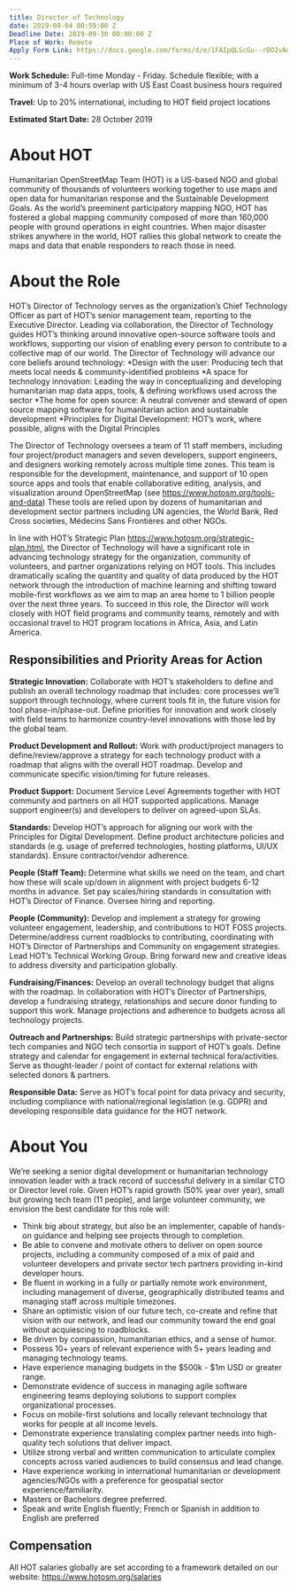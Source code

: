 ```yaml
---
title: Director of Technology
date: 2019-09-04 00:59:00 Z
Deadline Date: 2019-09-30 00:00:00 Z
Place of Work: Remote
Apply Form Link: https://docs.google.com/forms/d/e/1FAIpQLScGu--rDO2vAqj8q4taRQSacIfqqA35xsXS-sKmCdgwHWiu-A/viewform
---
```


**Work Schedule:** Full-time Monday - Friday. Schedule flexible; with a minimum of 3-4 hours overlap with US East Coast business hours required

**Travel:** Up to 20% international, including to HOT field project locations

**Estimated Start Date:** 28 October 2019

# About HOT
Humanitarian OpenStreetMap Team (HOT) is a US-based NGO and global community of thousands of volunteers working together to use maps and open data for humanitarian response and the Sustainable Development Goals. As the world’s preeminent participatory mapping NGO, HOT has fostered a global mapping community composed of more than 160,000 people with ground operations in eight countries. When major disaster strikes anywhere in the world, HOT rallies this global network to create the maps and data that enable responders to reach those in need.

# About the Role
HOT’s Director of Technology serves as the organization’s Chief Technology Officer as part of HOT’s senior management team, reporting to the Executive Director. Leading via collaboration, the Director of Technology guides HOT’s thinking around innovative open-source software tools and workflows, supporting our vision of enabling every person to contribute to a collective map of our world. The Director of Technology will advance our core beliefs around technology:
*Design with the user: Producing tech that meets local needs & community-identified problems
*A space for technology innovation: Leading the way in conceptualizing and developing humanitarian map data apps, tools, & defining workflows used across the sector
*The home for open source: A neutral convener and steward of open source mapping software for humanitarian action and sustainable development
*Principles for Digital Development: HOT’s work, where possible, aligns with the Digital Principles

The Director of Technology oversees a team of 11 staff members, including four project/product managers and seven developers, support engineers, and designers working remotely across multiple time zones. This team is responsible for the development, maintenance, and support of 10 open source apps and tools that enable collaborative editing, analysis, and visualization around OpenStreetMap (see https://www.hotosm.org/tools-and-data) These tools are relied upon by dozens of humanitarian and development sector partners including UN agencies, the World Bank, Red Cross societies, Médecins Sans Frontières and other NGOs.

In line with HOT’s Strategic Plan https://www.hotosm.org/strategic-plan.html, the Director of Technology will have a significant role in advancing technology strategy for the organization, community of volunteers, and partner organizations relying on HOT tools. This includes dramatically scaling the quantity and quality of data produced by the HOT network through the introduction of machine learning and shifting toward mobile-first workflows as we aim to map an area home to 1 billion people over the next three years. To succeed in this role, the Director will work closely with HOT field programs and community teams, remotely and with occasional travel to HOT program locations in Africa, Asia, and Latin America.


## Responsibilities and Priority Areas for Action

**Strategic Innovation:** Collaborate with HOT’s stakeholders to define and publish an overall technology roadmap that includes: core processes we’ll support through technology, where current tools fit in, the future vision for tool phase-in/phase-out. Define priorities for innovation and work closely with field teams to harmonize country-level innovations with those led by the global team.

**Product Development and Rollout:** Work with product/project managers to define/review/approve a strategy for each technology product with a roadmap that aligns with the overall HOT roadmap. Develop and communicate specific vision/timing for future releases.

**Product Support:** Document Service Level Agreements together with HOT community and partners on all HOT supported applications. Manage support engineer(s) and developers to deliver on agreed-upon SLAs.

**Standards:** Develop HOT’s approach for aligning our work with the Principles for Digital Development. Define product architecture policies and standards (e.g. usage of preferred technologies, hosting platforms, UI/UX standards). Ensure contractor/vendor adherence.

**People (Staff Team):** Determine what skills we need on the team, and chart how these will scale up/down in alignment with project budgets 6-12 months in advance. Set pay scales/hiring standards in consultation with HOT’s Director of Finance. Oversee hiring and reporting. 

**People (Community):** Develop and implement a strategy for growing volunteer engagement, leadership, and contributions to HOT FOSS projects. Determine/address current roadblocks to contributing, coordinating with HOT’s Director of Partnerships and Community on engagement strategies. Lead HOT’s Technical Working Group. Bring forward new and creative ideas to address diversity and participation globally.

**Fundraising/Finances:** Develop an overall technology budget that aligns with the roadmap. In collaboration with HOT’s Director of Partnerships, develop a fundraising strategy, relationships and secure donor funding to support this work. Manage projections and adherence to budgets across all technology projects.

**Outreach and Partnerships:** Build strategic partnerships with private-sector tech companies and NGO tech consortia in support of HOT’s goals. Define strategy and calendar for engagement in external technical fora/activities. Serve as thought-leader / point of contact for external relations with selected donors & partners.

**Responsible Data:** Serve as HOT’s focal point for data privacy and security, including compliance with national/regional legislation (e.g. GDPR) and developing responsible data guidance for the HOT network.


# About You

We’re seeking a senior digital development or humanitarian technology innovation leader with a track record of successful delivery in a similar CTO or Director level role. Given HOT’s rapid growth (50% year over year), small but growing tech team (11 people), and large volunteer community, we envision the best candidate for this role will:

* Think big about strategy, but also be an implementer, capable of hands-on guidance and helping see projects through to completion.
* Be able to convene and motivate others to deliver on open source projects, including a community composed of a mix of paid and volunteer developers and private sector tech partners providing in-kind developer hours.
* Be fluent in working in a fully or partially remote work environment, including management of diverse, geographically distributed teams and managing staff across multiple timezones.
* Share an optimistic vision of our future tech, co-create and refine that vision with our network, and lead our community toward the end goal without acquiescing to roadblocks.
* Be driven by compassion, humanitarian ethics, and a sense of humor.
* Possess 10+ years of relevant experience with 5+ years leading and managing technology teams.
* Have experience managing budgets in the $500k - $1m USD or greater range.
* Demonstrate evidence of success in managing agile software engineering teams deploying solutions to support complex organizational processes.
* Focus on mobile-first solutions and locally relevant technology that works for people at all income levels.
* Demonstrate experience translating complex partner needs into high-quality tech solutions that deliver impact.
* Utilize strong verbal and written communication to articulate complex concepts across varied audiences to build consensus and lead change.
* Have experience working in international humanitarian or development agencies/NGOs with a preference for geospatial sector experience/familiarity.
* Masters or Bachelors degree preferred.
* Speak and write English fluently; French or Spanish in addition to English are preferred

## Compensation
All HOT salaries globally are set according to a framework detailed on our website: https://www.hotosm.org/salaries

